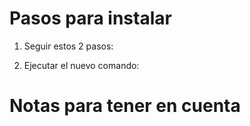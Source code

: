 # Pasos para instalar
1. Seguir estos 2 pasos: 

2. Ejecutar el nuevo comando:


# Notas para tener en cuenta
